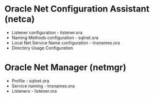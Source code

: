 # Oracle Net Configuration Assistant (netca)

* Listener configuration - listener.ora
* Naming Methods configuration - sqlnet.ora
* Local Net Service Name configuration - tnsnames.ora
* Directory Usage Configuration

# Oracle Net Manager (netmgr)

* Profile - sqlnet.ora
* Service naming - tnsnames.ora
* Listeners - listener.ora